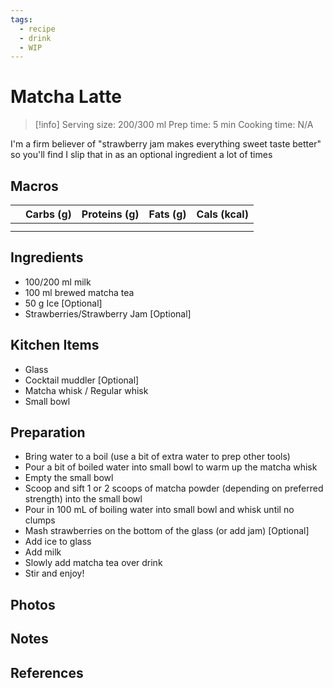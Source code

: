 ```yaml
---
tags:
  - recipe
  - drink
  - WIP
---
```

# Matcha Latte

> [!info]
> Serving size: 200/300 ml
> Prep time: 5 min
> Cooking time: N/A

I'm a firm believer of "strawberry jam makes everything sweet taste better" so you'll find I slip that in as an optional ingredient a lot of times

## Macros

|  | Carbs (g) | Proteins (g) | Fats (g) | Cals (kcal) |
| --- | --- | --- | --- | --- |
|  |  |  |  |  |
|  |  |  |  |  |

## Ingredients

- 100/200 ml milk
- 100 ml brewed matcha tea
- 50 g Ice [Optional]
- Strawberries/Strawberry Jam [Optional]

## Kitchen Items

- Glass
- Cocktail muddler [Optional]
- Matcha whisk / Regular whisk
- Small bowl

## Preparation

- Bring water to a boil (use a bit of extra water to prep other tools)
- Pour a bit of boiled water into small bowl to warm up the matcha whisk
- Empty the small bowl
- Scoop and sift 1 or 2 scoops of matcha powder (depending on preferred strength) into the small bowl
- Pour in 100 mL of boiling water into small bowl and whisk until no clumps
- Mash strawberries on the bottom of the glass (or add jam) [Optional]
- Add ice to glass
- Add milk
- Slowly add matcha tea over drink
- Stir and enjoy!

## Photos

## Notes

## References
